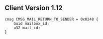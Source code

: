 ## Client Version 1.12

```rust,ignore
cmsg CMSG_MAIL_RETURN_TO_SENDER = 0x0248 {
    Guid mailbox_id;    
    u32 mail_id;    
}

```
